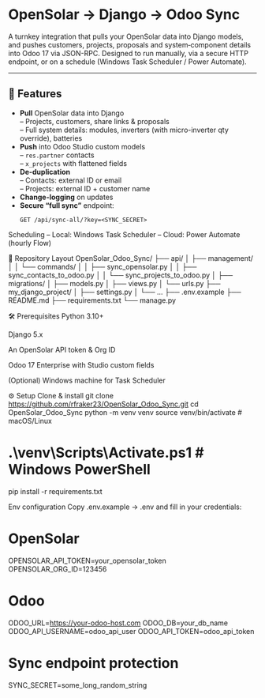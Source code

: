# OpenSolar → Django → Odoo Sync

A turnkey integration that pulls your OpenSolar data into Django models, and pushes customers, projects, proposals and system‐component details into Odoo 17 via JSON-RPC. Designed to run manually, via a secure HTTP endpoint, or on a schedule (Windows Task Scheduler / Power Automate).

---

## 🔎 Features

- **Pull** OpenSolar data into Django  
  – Projects, customers, share links & proposals  
  – Full system details: modules, inverters (with micro-inverter qty override), batteries  
- **Push** into Odoo Studio custom models  
  – `res.partner` contacts  
  – `x_projects` with flattened fields  
- **De-duplication**  
  – Contacts: external ID or email  
  – Projects: external ID + customer name  
- **Change-logging** on updates  
- **Secure “full sync”** endpoint:  
  ```http
  GET /api/sync-all/?key=<SYNC_SECRET>

Scheduling
– Local: Windows Task Scheduler
– Cloud: Power Automate (hourly Flow)

📁 Repository Layout
OpenSolar_Odoo_Sync/
├── api/
│   ├── management/
│   │   └── commands/
│   │       ├── sync_opensolar.py
│   │       ├── sync_contacts_to_odoo.py
│   │       └── sync_projects_to_odoo.py
│   ├── migrations/
│   ├── models.py
│   ├── views.py
│   └── urls.py
├── my_django_project/
│   ├── settings.py
│   └── ...
├── .env.example
├── README.md
├── requirements.txt
└── manage.py

🛠️ Prerequisites
Python 3.10+

Django 5.x

An OpenSolar API token & Org ID

Odoo 17 Enterprise with Studio custom fields

(Optional) Windows machine for Task Scheduler

⚙️ Setup
Clone & install
git clone https://github.com/rfraker23/OpenSolar_Odoo_Sync.git
cd OpenSolar_Odoo_Sync
python -m venv venv
source venv/bin/activate    # macOS/Linux
# .\venv\Scripts\Activate.ps1  # Windows PowerShell
pip install -r requirements.txt

Env configuration
Copy .env.example → .env and fill in your credentials:
# OpenSolar
OPENSOLAR_API_TOKEN=your_opensolar_token
OPENSOLAR_ORG_ID=123456

# Odoo
ODOO_URL=https://your-odoo-host.com
ODOO_DB=your_db_name
ODOO_API_USERNAME=odoo_api_user
ODOO_API_TOKEN=odoo_api_token

# Sync endpoint protection
SYNC_SECRET=some_long_random_string



